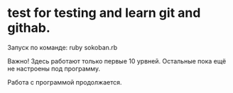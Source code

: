 # test for testing and learn git and githab.

Запуск по команде: ruby sokoban.rb

Важно! Здесь работают только первые 10 урвней.
Остальные пока ещё не настроены под программу.

Работа с программой продолжается.
